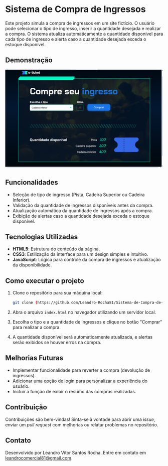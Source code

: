 
# Sistema de Compra de Ingressos

Este projeto simula a compra de ingressos em um site fictício. O usuário pode selecionar o tipo de ingresso, inserir a quantidade desejada e realizar a compra. O sistema atualiza automaticamente a quantidade disponível para cada tipo de ingresso e alerta caso a quantidade desejada exceda o estoque disponível.

## Demonstração

![Demonstração do Sistema de Compra de Ingressos](assets/Exemplo.png)

## Funcionalidades

- Seleção de tipo de ingresso (Pista, Cadeira Superior ou Cadeira Inferior).
- Validação da quantidade de ingressos disponíveis antes da compra.
- Atualização automática da quantidade de ingressos após a compra.
- Exibição de alertas caso a quantidade desejada exceda o estoque disponível.

## Tecnologias Utilizadas

- **HTML5**: Estrutura do conteúdo da página.
- **CSS3**: Estilização da interface para um design simples e intuitivo.
- **JavaScript**: Lógica para controle da compra de ingressos e atualização da disponibilidade.

## Como executar o projeto

1. Clone o repositório para sua máquina local:

    ```bash
    git clone (https://github.com/Leandro-Rocha81/Sistema-de-Compra-de-Ingressos.git)
    ```

2. Abra o arquivo `index.html` no navegador utilizando um servidor local.
3. Escolha o tipo e a quantidade de ingressos e clique no botão "Comprar" para realizar a compra.
4. A quantidade disponível será automaticamente atualizada, e alertas serão exibidos se houver erros na compra.

## Melhorias Futuras

- Implementar funcionalidade para reverter a compra (devolução de ingressos).
- Adicionar uma opção de login para personalizar a experiência do usuário.
- Incluir a função de exibir o resumo das compras realizadas.

## Contribuição

Contribuições são bem-vindas! Sinta-se à vontade para abrir uma *issue*, enviar um *pull request* com melhorias ou relatar problemas no repositório.

## Contato

Desenvolvido por Leandro Vitor Santos Rocha. Entre em contato em leandrocomercial81@gmail.com.
